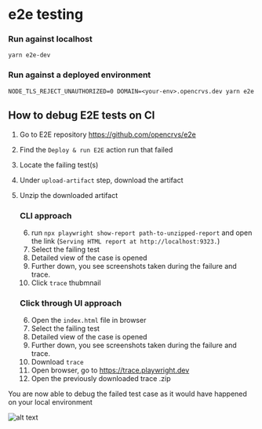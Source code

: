 # e2e testing

### Run against localhost

`yarn e2e-dev`

### Run against a deployed environment

`NODE_TLS_REJECT_UNAUTHORIZED=0 DOMAIN=<your-env>.opencrvs.dev yarn e2e`

## How to debug E2E tests on CI

1. Go to E2E repository https://github.com/opencrvs/e2e
2. Find the `Deploy & run E2E` action run that failed
3. Locate the failing test(s)
4. Under `upload-artifact` step, download the artifact
5. Unzip the downloaded artifact

   ### CLI approach

   6. run `npx playwright show-report path-to-unzipped-report` and open the link (`Serving HTML report at http://localhost:9323.`)
   7. Select the failing test
   8. Detailed view of the case is opened
   9. Further down, you see screenshots taken during the failure and trace.
   10. Click `trace` thubmnail

   ### Click through UI approach

   6. Open the `index.html` file in browser
   7. Select the failing test
   8. Detailed view of the case is opened
   9. Further down, you see screenshots taken during the failure and trace.
   10. Download `trace`
   11. Open browser, go to https://trace.playwright.dev
   12. Open the previously downloaded trace .zip

You are now able to debug the failed test case as it would have happened on your local environment

![alt text](e2e-debug-steps.png 'E2E debug steps')
